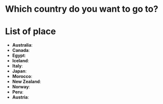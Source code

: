 # Which country do you want to go to?

# List of place
- **Australia**: 
- **Canada**: 
- **Egypt**: 
- **Iceland**:
- **Italy**: 
- **Japan**: 
- **Morocco**:
- **New Zealand**:
- **Norway**: 
- **Peru**:
- **Austria**:

